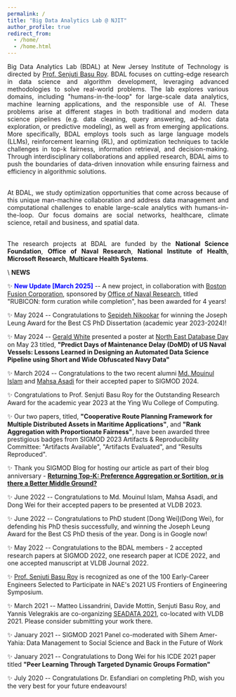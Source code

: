 ```yaml
---
permalink: /
title: "Big Data Analytics Lab @ NJIT"
author_profile: true
redirect_from: 
  - /home/
  - /home.html
---
```


<div style="text-align: justify;">
Big Data Analytics Lab (BDAL) at New Jersey Institute of Technology is directed by <a href="https://web.njit.edu/~senjutib/index.html">Prof. Senjuti Basu Roy</a>. BDAL focuses on cutting-edge research in data science and algorithm development, leveraging advanced methodologies to solve real-world problems. The lab explores various domains, including "humans-in-the-loop" for large-scale data analytics, machine learning applications, and the responsible use of AI. These problems arise at different stages in both traditional and modern data science pipelines (e.g. data cleaning, query answering, ad-hoc data exploration, or predictive modeling), as well as from emerging applications. More specifically, BDAL employs tools such as large language models (LLMs), reinforcement learning (RL), and optimization techniques to tackle challenges in top-k fairness, information retrieval, and decision-making. Through interdisciplinary collaborations and applied research, BDAL aims to push the boundaries of data-driven innovation while ensuring fairness and efficiency in algorithmic solutions.<br><br>

At BDAL, we study optimization opportunities that come across because of this unique man-machine collaboration and address data management and computational challenges to enable large-scale analytics with humans-in-the-loop.  Our focus domains are social networks, healthcare, climate science, retail and business, and spatial data. <br><br>

The research projects at BDAL are funded by the __National Science Foundation__, __Office of Naval Research__, __National Institute of Health__, __Microsoft Research__, __Multicare Health Systems__.
</div>


\\
**NEWS**

✨ <span style="font-weight: bold; color: blue;">New Update [March 2025]</span> -- A new project, in collaboration with [Boston Fusion Corporation](https://bostonfusion.com/), sponsored by [Office of Naval Research](https://www.onr.navy.mil/), titled "RUBICON: form curation while completion", has been awarded for 4 years!

✨ May 2024 -- Congratulations to [Sepideh Nikookar](https://www.linkedin.com/in/sepideh-nikookar/) for winning the Joseph Leung Award for the Best CS PhD Dissertation (academic year 2023-2024)!

✨ May 2024 -- [Gerald White](https://geraldkwhite.com/) presented a poster at [North East Database Day](https://bu-disc.github.io/nedbday/2024/#posters) on May 23 titled, __"Predict Days of Maintenance Delay (DoMD) of US Naval Vessels: Lessons Learned in Designing an Automated Data Science Pipeline using Short and Wide Obfuscated Navy Data"__

✨ March 2024 -- Congratulations to the two recent alumni [Md. Mouinul Islam](https://www.linkedin.com/in/md-mouinul-islam-92607385/) and [Mahsa Asadi](https://www.linkedin.com/in/mahsa-asadi8/) for their accepted paper to SIGMOD 2024.

✨ Congratulations to Prof. Senjuti Basu Roy for the Outstanding Research Award for the academic year 2023 at the Ying Wu College of Computing.

✨ Our two papers, titled, __"Cooperative Route Planning Framework for Multiple Distributed Assets in Maritime Applications"__, and __"Rank Aggregation with Proportionate Fairness"__, have been awarded three prestigious badges from SIGMOD 2023 Artifacts & Reproducibility Committee: "Artifacts Available", "Artifacts Evaluated", and "Results Reproduced".

✨ Thank you SIGMOD Blog for hosting our article as part of their blog anniversary - [__Returning Top-K: Preference Aggregation or Sortition, or is there a Better Middle Ground?__](https://wp.sigmod.org/?p=3564)

✨ June 2022 -- Congratulations to Md. Mouinul Islam, Mahsa Asadi, and Dong Wei for their accepted papers to be presented at VLDB 2023.

✨ June 2022 -- Congratulations to PhD student [Dong Wei](Dong Wei), for defending his PhD thesis successfully, and winning the Joseph Leung Award for the Best CS PhD thesis of the year. Dong is in Google now!

✨ May 2022 -- Congratulations to the BDAL members - 2 accepted research papers at SIGMOD 2022, one research paper at ICDE 2022, and one accepted manuscript at VLDB Journal 2022.

✨ [Prof. Senjuti Basu Roy](https://web.njit.edu/~senjutib/index.html) is recognized as one of the 100 Early-Career Engineers Selected to Participate in NAE's 2021 US Frontiers of Engineering Symposium.

✨ March 2021 -- Matteo Lissandrini, Davide Mottin, Senjuti Basu Roy, and Yannis Velegrakis are co-organizing [SEADATA 2021](https://sea-data.ml/), co-located with VLDB 2021. Please consider submitting your work there.

✨ January 2021 -- SIGMOD 2021 Panel co-moderated with Sihem Amer-Yahia: Data Management to Social Science and Back in the Future of Work

✨ January 2021 -- Congratulations to Dong Wei for his ICDE 2021 paper titled __"Peer Learning Through Targeted Dynamic Groups Formation"__

✨ July 2020 -- Congratulations Dr. Esfandiari on completing PhD, wish you the very best for your future endeavours!


